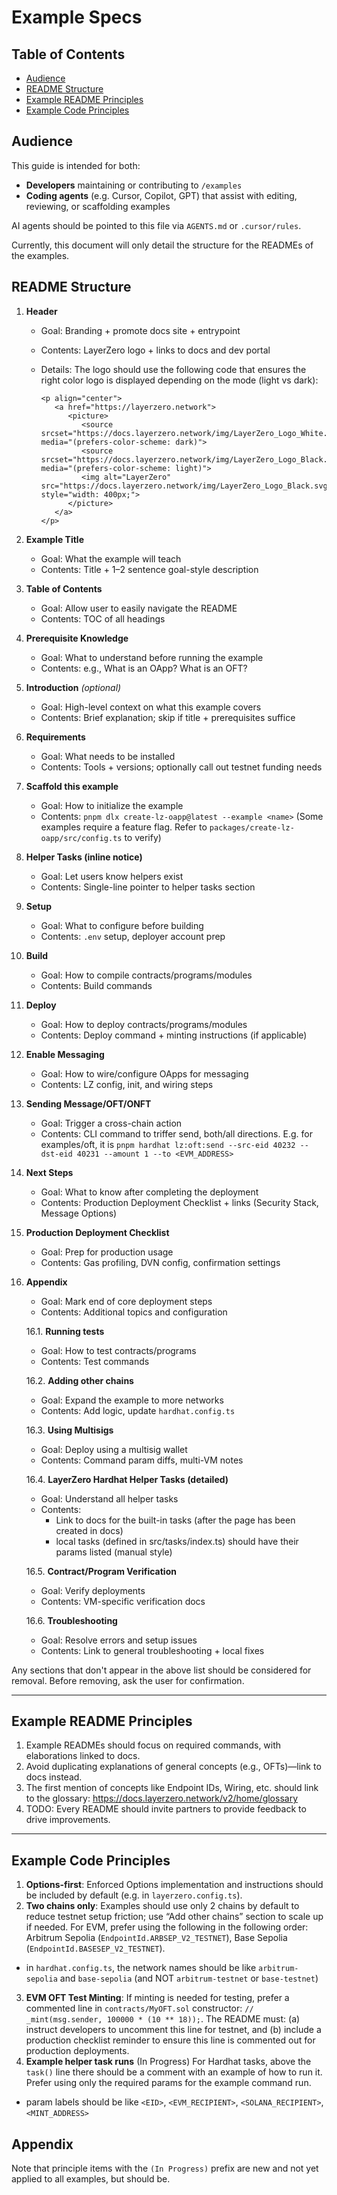 # Example Specs

## Table of Contents

- [Audience](#audience)
- [README Structure](#readme-structure)
- [Example README Principles](#example-readme-principles)
- [Example Code Principles](#example-code-principles)

## Audience

This guide is intended for both:
- **Developers** maintaining or contributing to `/examples`
- **Coding agents** (e.g. Cursor, Copilot, GPT) that assist with editing, reviewing, or scaffolding examples

AI agents should be pointed to this file via `AGENTS.md` or `.cursor/rules`.

Currently, this document will only detail the structure for the READMEs of the examples.

## README Structure

1. **Header**
   - Goal: Branding + promote docs site + entrypoint
   - Contents: LayerZero logo + links to docs and dev portal
   - Details: The logo should use the following code that ensures the right color logo is displayed depending on the mode (light vs dark):

      ```
      <p align="center">
         <a href="https://layerzero.network">
            <picture>
               <source srcset="https://docs.layerzero.network/img/LayerZero_Logo_White.svg" media="(prefers-color-scheme: dark)">
               <source srcset="https://docs.layerzero.network/img/LayerZero_Logo_Black.svg" media="(prefers-color-scheme: light)">
               <img alt="LayerZero" src="https://docs.layerzero.network/img/LayerZero_Logo_Black.svg" style="width: 400px;">
            </picture>
         </a>
      </p>
      ``` 

2. **Example Title**
   - Goal: What the example will teach
   - Contents: Title + 1–2 sentence goal-style description

3. **Table of Contents**
   - Goal: Allow user to easily navigate the README
   - Contents: TOC of all headings

4. **Prerequisite Knowledge**
   - Goal: What to understand before running the example
   - Contents: e.g., What is an OApp? What is an OFT?

5. **Introduction** _(optional)_
   - Goal: High-level context on what this example covers
   - Contents: Brief explanation; skip if title + prerequisites suffice

6. **Requirements**
   - Goal: What needs to be installed
   - Contents: Tools + versions; optionally call out testnet funding needs

7. **Scaffold this example**
   - Goal: How to initialize the example
   - Contents: `pnpm dlx create-lz-oapp@latest --example <name>` (Some examples require a feature flag. Refer to `packages/create-lz-oapp/src/config.ts` to verify)

8. **Helper Tasks (inline notice)**
   - Goal: Let users know helpers exist
   - Contents: Single-line pointer to helper tasks section

9. **Setup**
   - Goal: What to configure before building
   - Contents: `.env` setup, deployer account prep

10. **Build**
    - Goal: How to compile contracts/programs/modules
    - Contents: Build commands

11. **Deploy**
    - Goal: How to deploy contracts/programs/modules
    - Contents: Deploy command + minting instructions (if applicable)

12. **Enable Messaging**
    - Goal: How to wire/configure OApps for messaging
    - Contents: LZ config, init, and wiring steps

13. **Sending Message/OFT/ONFT**
    - Goal: Trigger a cross-chain action
    - Contents: CLI command to triffer send, both/all directions. E.g. for examples/oft, it is `pnpm hardhat lz:oft:send --src-eid 40232 --dst-eid 40231 --amount 1 --to <EVM_ADDRESS>`

14. **Next Steps**
    - Goal: What to know after completing the deployment
    - Contents: Production Deployment Checklist + links (Security Stack, Message Options)

15. **Production Deployment Checklist**
    - Goal: Prep for production usage
    - Contents: Gas profiling, DVN config, confirmation settings

16. **Appendix**
    - Goal: Mark end of core deployment steps
    - Contents: Additional topics and configuration

    16.1. **Running tests**
       - Goal: How to test contracts/programs
       - Contents: Test commands

    16.2. **Adding other chains**
       - Goal: Expand the example to more networks
       - Contents: Add logic, update `hardhat.config.ts`

    16.3. **Using Multisigs**
       - Goal: Deploy using a multisig wallet
       - Contents: Command param diffs, multi-VM notes

    16.4. **LayerZero Hardhat Helper Tasks (detailed)**
       - Goal: Understand all helper tasks
       - Contents:
         - Link to docs for the built-in tasks (after the page has been created in docs)
         - local tasks (defined in src/tasks/index.ts) should have their params listed (manual style)

    16.5. **Contract/Program Verification**
       - Goal: Verify deployments
       - Contents: VM-specific verification docs

    16.6. **Troubleshooting**
       - Goal: Resolve errors and setup issues
       - Contents: Link to general troubleshooting + local fixes

Any sections that don't appear in the above list should be considered for removal. Before removing, ask the user for confirmation.


---

## Example README Principles

1. Example READMEs should focus on required commands, with elaborations linked to docs.
2. Avoid duplicating explanations of general concepts (e.g., OFTs)—link to docs instead.
3. The first mention of concepts like Endpoint IDs, Wiring, etc. should link to the glossary: https://docs.layerzero.network/v2/home/glossary
4. TODO: Every README should invite partners to provide feedback to drive improvements.

---

## Example Code Principles

1. **Options-first**: Enforced Options implementation and instructions should be included by default (e.g. in `layerzero.config.ts`).
2. **Two chains only**: Examples should use only 2 chains by default to reduce testnet setup friction; use “Add other chains” section to scale up if needed. For EVM, prefer using the following in the following order: Arbitrum Sepolia (`EndpointId.ARBSEP_V2_TESTNET`), Base Sepolia (`EndpointId.BASESEP_V2_TESTNET`).
  - in `hardhat.config.ts`, the network names should be like `arbitrum-sepolia` and `base-sepolia` (and NOT `arbitrum-testnet` or `base-testnet`)
3. **EVM OFT Test Minting**: If minting is needed for testing, prefer a commented line in `contracts/MyOFT.sol` constructor: `// _mint(msg.sender, 100000 * (10 ** 18));`. The README must: (a) instruct developers to uncomment this line for testnet, and (b) include a production checklist reminder to ensure this line is commented out for production deployments.
4. **Example helper task runs** (In Progress) For Hardhat tasks, above the `task()` line there should be a comment with an example of how to run it. Prefer using only the required params for the example command run.
- param labels should be like `<EID>`, `<EVM_RECIPIENT>`, `<SOLANA_RECIPIENT>`, `<MINT_ADDRESS>`


## Appendix

Note that principle items with the `(In Progress)` prefix are new and not yet applied to all examples, but should be.
